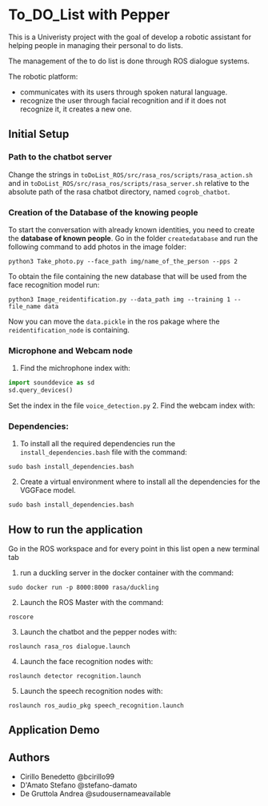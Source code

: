 # To_DO_List with Pepper
This is a Univeristy project with the goal of develop a robotic assistant for helping people in managing their personal to do lists.

The management of the to do list is done through ROS dialogue systems.
  
The robotic platform:
- communicates with its users through spoken natural language.
- recognize the user through facial recognition and if it does not recognize it, it creates a new one.

## Initial Setup

### Path to the chatbot server

Change the strings in `toDoList_ROS/src/rasa_ros/scripts/rasa_action.sh` and in `toDoList_ROS/src/rasa_ros/scripts/rasa_server.sh` relative to the absolute path of the rasa chatbot directory, named `cogrob_chatbot`.

### Creation of the Database of the knowing people

To start the conversation with already known identities, you need to create the **database of known people**. Go in the folder `createdatabase` and run the following command to add photos in the image folder:
```
python3 Take_photo.py --face_path img/name_of_the_person --pps 2
```
To obtain the file containing the new database that will be used from the face recognition model run:
```
python3 Image_reidentification.py --data_path img --training 1 --file_name data
```
Now you can move the `data.pickle` in the ros pakage where the `reidentification_node` is containing.

### Microphone and Webcam node
1. Find the michrophone index with:
```python
import sounddevice as sd
sd.query_devices()
```
Set the index in the file `voice_detection.py`
2. Find the webcam index with:

### Dependencies:

1. To install all the required dependencies run the `install_dependencies.bash` file with the command:
```
sudo bash install_dependencies.bash
```
2. Create a virtual environment where to install all the dependencies for the VGGFace model.
```
sudo bash install_dependencies.bash
```
## How to run the application
Go in the ROS workspace and for every point in this list open a new terminal tab
1. run a duckling server in the docker container with the command:
```
sudo docker run -p 8000:8000 rasa/duckling
```
2. Launch the ROS Master with the command:
```
roscore
```
3. Launch the chatbot and the pepper nodes with:
```
roslaunch rasa_ros dialogue.launch
```
4. Launch the face recognition nodes with:
```
roslaunch detector recognition.launch
```
5. Launch the speech recognition nodes with:
```
roslaunch ros_audio_pkg speech_recognition.launch
```

## Application Demo

## Authors
- Cirillo Benedetto @bcirillo99
- D'Amato Stefano @stefano-damato
- De Gruttola Andrea @sudousernameavailable

